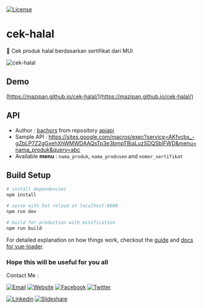 [![License](https://img.shields.io/github/license/mazipan/cek-halal.svg?maxAge=3600)](https://github.com/mazipan/cek-halal)

# cek-halal

:rice: Cek produk halal berdasarkan sertifikat dari MUI

![cek-halal](https://raw.githubusercontent.com/mazipan/cek-halal/master/src/assets/cek-halal-small.png)

## Demo

[https://mazipan.github.io/cek-halal/](https://mazipan.github.io/cek-halal/)

## API

+ Author : [bachors](https://github.com/bachors/) from repository [apiapi](https://github.com/bachors/apiapi)
+ Sample API : https://sites.google.com/macros/exec?service=AKfycbx_-gZbLP7Z2gGxehXhWMWDAAQsTp3e3bmpTBiaLuzSDQSbIFWD&menu=nama_produk&query=abc
+ Available **menu** : `nama_produk`, `nama_produsen` and `nomor_sertifikat`

## Build Setup

``` bash
# install dependencies
npm install

# serve with hot reload at localhost:8080
npm run dev

# build for production with minification
npm run build
```

For detailed explanation on how things work, checkout the [guide](http://vuejs-templates.github.io/webpack/) and [docs for vue-loader](http://vuejs.github.io/vue-loader).

### Hope this will be useful for you all

Contact Me :

[![Email](https://img.shields.io/badge/mazipanneh-Email-yellow.svg?maxAge=3600)](mailto:mazipanneh@gmail.com) 
[![Website](https://img.shields.io/badge/mazipanneh-Blog-brightgreen.svg?maxAge=3600)](https://mazipanneh.com/blog/) 
[![Facebook](https://img.shields.io/badge/mazipanneh-Facebook-blue.svg?maxAge=3600)](https://facebook.com/mazipanneh) 
[![Twitter](https://img.shields.io/badge/Maz_Ipan-Twitter-55acee.svg?maxAge=3600)](https://twitter.com/Maz_Ipan)

[![Linkedin](https://img.shields.io/badge/irfanmaulanamazipan-Linkedin-0077b5.svg?maxAge=3600)](https://id.linkedin.com/in/irfanmaulanamazipan) 
[![Slideshare](https://img.shields.io/badge/IrfanMaulana21-Slideshare-0077b5.svg?maxAge=3600)](https://www.slideshare.net/IrfanMaulana21)
